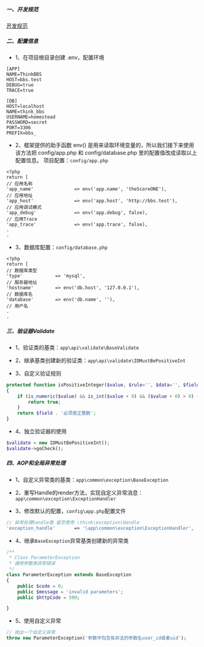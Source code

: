 
##### 一、开发规范
[开发规范](https://www.kancloud.cn/zhanghongbean/tp51_bbs/1303152)

##### 二、配置信息
* 1、在项目根目录创建 .env，配置环境
```
[APP]
NAME=ThinkBBS
HOST=bbs.test
DEBUG=true
TRACE=true

[DB]
HOST=localhost
NAME=think_bbs
USERNAME=homestead
PASSWORD=secret
PORT=3306
PREFIX=bbs_
```
* 2、框架提供的助手函数 env() 是用来读取环境变量的，所以我们接下来使用该方法把 config/app.php 和 config/database.php 里的配置值改成读取以上配置信息。
项目配置：`config/app.php`
```
<?php
return [
// 应用名称
'app_name'               => env('app.name', 'theScoreONE'),
// 应用地址
'app_host'               => env('app.host', 'http://bbs.test'),
// 应用调试模式
'app_debug'              => env('app.debug', false),
// 应用Trace
'app_trace'              => env('app.trace', false),
.
.
```
* 3、数据库配置：`config/database.php`
```
<?php
return [
// 数据库类型
'type'            => 'mysql',
// 服务器地址
'hostname'        => env('db.host', '127.0.0.1'),
// 数据库名
'database'        => env('db.name', ''),
// 用户名
.
.
```
##### 三、验证器Validate
* 1、验证类的基类：`app\api\validate\BaseValidate` 

* 2、继承基类创建新的验证类：`app\api\validate\IDMustBePositiveInt`

* 3、自定义验证规则
```php
protected function isPositiveInteger($value, $rule='', $data='', $field='')
{
    if (is_numeric($value) && is_int($value + 0) && ($value + 0) > 0) {
        return true;
    }
    return $field . '必须是正整数';
}
```

* 4、独立验证器的使用
```php
$validate = new IDMustBePositiveInt();
$validate->goCheck();
```

##### 四、AOP和全局异常处理

* 1、自定义异常类的基类：`app\common\exception\BaseException`

* 2、重写Handle的render方法，实现自定义异常消息：`app\common\exception\ExceptionHandler`

* 3、修改默认的配置，`config\app.php`配置文件
```php
// 异常处理handle类 留空使用 \think\exception\Handle
'exception_handle'       => '\app\common\exception\ExceptionHandler',
```

* 4、继承`BaseException`异常基类创建新的异常类
```php
/**
 * Class ParameterException
 * 通用参数类异常错误
 */
class ParameterException extends BaseException
{
    public $code = 0;
    public $message = 'invalid parameters';
    public $httpCode = 500;

}
```

* 5、使用自定义异常
```php
// 抛出一个自定义异常
throw new ParameterException('参数中包含有非法的参数名user_id或者uid');
```